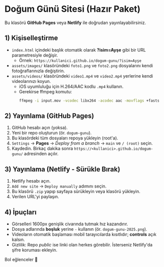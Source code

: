# Doğum Günü Sitesi (Hazır Paket)

Bu klasörü **GitHub Pages** veya **Netlify** ile doğrudan yayınlayabilirsiniz.

## 1) Kişiselleştirme
- `index.html` içindeki başlık otomatik olarak **?isim=Ayşe** gibi bir URL parametresiyle değişir.
  - Örnek: `https://kullanici.github.io/dogum-gunu/?isim=Ayşe`
- `assets/images/` klasöründeki `foto1.png` ve `foto2.png` dosyalarını kendi fotoğraflarınızla değiştirin.
- `assets/videos/` klasöründeki `video1.mp4` ve `video2.mp4` yerlerine kendi videolarınızı koyun.
  - iOS uyumluluğu için H.264/AAC kodlu `.mp4` kullanın.
  - Gerekirse ffmpeg komutu:
    ```bash
    ffmpeg -i input.mov -vcodec libx264 -acodec aac -movflags +faststart -preset veryfast -crf 23 output.mp4
    ```

## 2) Yayınlama (GitHub Pages)
1. GitHub hesabı açın (yoksa).
2. Yeni bir repo oluşturun (ör. `dogum-gunu`).
3. Bu klasördeki tüm dosyaları repoya yükleyin (root'a).
4. `Settings` → **Pages** → *Deploy from a branch* → `main` ve `/ (root)` seçin.
5. Kaydedin. Birkaç dakika sonra `https://<kullanici>.github.io/dogum-gunu/` adresinden açılır.

## 3) Yayınlama (Netlify - Sürükle Bırak)
1. Netlify hesabı açın.
2. `Add new site` → `Deploy manually` adımını seçin.
3. Bu klasörü `.zip` yapıp sayfaya sürükleyin veya klasörü yükleyin.
4. Verilen URL'yi paylaşın.

## 4) İpuçları
- Görselleri 1600px genişlik civarında tutmak hız kazandırır.
- Dosya adlarında **boşluk** yerine `-` kullanın (ör. `dogum-gunu-2025.png`).
- Videoların otomatik başlaması mobil tarayıcılarda kısıtlıdır; **controls** açık kalsın.
- Gizlilik: Repo *public* ise linki olan herkes görebilir. İsterseniz Netlify'da şifre koruması ekleyin.

Bol eğlenceler 🎉
